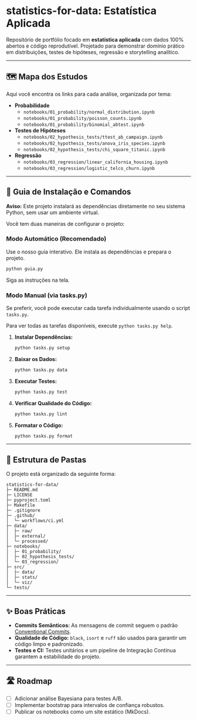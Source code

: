 # statistics-for-data: Estatística Aplicada

Repositório de portfólio focado em **estatística aplicada** com dados 100% abertos e código reprodutível. Projetado para demonstrar domínio prático em distribuições, testes de hipóteses, regressão e storytelling analítico.

---

## 🗺️ Mapa dos Estudos

Aqui você encontra os links para cada análise, organizada por tema:

*   **Probabilidade**
    *   `notebooks/01_probability/normal_distribution.ipynb`
    *   `notebooks/01_probability/poisson_counts.ipynb`
    *   `notebooks/01_probability/binomial_abtest.ipynb`
*   **Testes de Hipóteses**
    *   `notebooks/02_hypothesis_tests/ttest_ab_campaign.ipynb`
    *   `notebooks/02_hypothesis_tests/anova_iris_species.ipynb`
    *   `notebooks/02_hypothesis_tests/chi_square_titanic.ipynb`
*   **Regressão**
    *   `notebooks/03_regression/linear_california_housing.ipynb`
    *   `notebooks/03_regression/logistic_telco_churn.ipynb`

---

## 🚀 Guia de Instalação e Comandos

**Aviso:** Este projeto instalará as dependências diretamente no seu sistema Python, sem usar um ambiente virtual.

Você tem duas maneiras de configurar o projeto:

### Modo Automático (Recomendado)

Use o nosso guia interativo. Ele instala as dependências e prepara o projeto.

```bash
python guia.py
```
Siga as instruções na tela.

### Modo Manual (via tasks.py)

Se preferir, você pode executar cada tarefa individualmente usando o script `tasks.py`.

Para ver todas as tarefas disponíveis, execute `python tasks.py help`.

1.  **Instalar Dependências:**
    ```bash
    python tasks.py setup
    ```

2.  **Baixar os Dados:**
    ```bash
    python tasks.py data
    ```

3.  **Executar Testes:**
    ```bash
    python tasks.py test
    ```

4.  **Verificar Qualidade do Código:**
    ```bash
    python tasks.py lint
    ```

5.  **Formatar o Código:**
    ```bash
    python tasks.py format
    ```

---

## 📂 Estrutura de Pastas

O projeto está organizado da seguinte forma:

```
statistics-for-data/
├─ README.md
├─ LICENSE
├─ pyproject.toml
├─ Makefile
├─ .gitignore
├─ .github/
│  └─ workflows/ci.yml
├─ data/
│  ├─ raw/
│  ├─ external/
│  └─ processed/
├─ notebooks/
│  ├─ 01_probability/
│  ├─ 02_hypothesis_tests/
│  └─ 03_regression/
├─ src/
│  ├─ data/
│  ├─ stats/
│  └─ viz/
└─ tests/
```

---

## ✨ Boas Práticas

*   **Commits Semânticos:** As mensagens de commit seguem o padrão [Conventional Commits](https://www.conventionalcommits.org/en/v1.0.0/).
*   **Qualidade de Código:** `black`, `isort` e `ruff` são usados para garantir um código limpo e padronizado.
*   **Testes e CI:** Testes unitários e um pipeline de Integração Contínua garantem a estabilidade do projeto.

---

## 🛣️ Roadmap

- [ ] Adicionar análise Bayesiana para testes A/B.
- [ ] Implementar bootstrap para intervalos de confiança robustos.
- [ ] Publicar os notebooks como um site estático (MkDocs).
